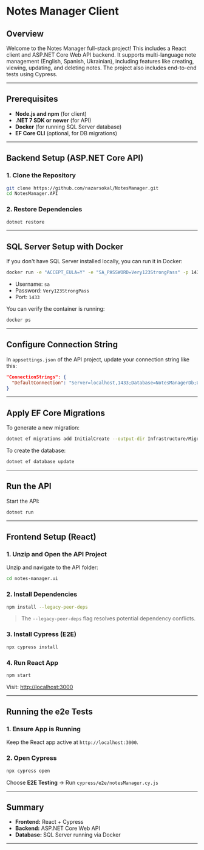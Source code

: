 # Notes Manager Client

## Overview

Welcome to the Notes Manager full-stack project! This includes a React client and ASP.NET Core Web API backend. It supports multi-language note management (English, Spanish, Ukrainian), including features like creating, viewing, updating, and deleting notes. The project also includes end-to-end tests using Cypress.

---

## Prerequisites

- **Node.js and npm** (for client)
- **.NET 7 SDK or newer** (for API)
- **Docker** (for running SQL Server database)
- **EF Core CLI** (optional, for DB migrations)

---
## Backend Setup (ASP.NET Core API)

### 1. Clone the Repository

```bash
git clone https://github.com/nazarsokal/NotesManager.git
cd NotesManager.API
```
### 2. Restore Dependencies

```bash
dotnet restore
```

---

## SQL Server Setup with Docker

If you don't have SQL Server installed locally, you can run it in Docker:

```bash
docker run -e "ACCEPT_EULA=Y" -e "SA_PASSWORD=Very123StrongPass" -p 1433:1433 --name test-asigment-sqlserver -d mcr.microsoft.com/mssql/server:2022-latest
```

- Username: `sa`  
- Password: `Very123StrongPass`  
- Port: `1433`

You can verify the container is running:

```bash
docker ps
```

---

## Configure Connection String

In `appsettings.json` of the API project, update your connection string like this:

```json
"ConnectionStrings": {
  "DefaultConnection": "Server=localhost,1433;Database=NotesManagerDb;User Id=sa;Password=Very123StrongPass;TrustServerCertificate=True;"
}
```
---

## Apply EF Core Migrations

To generate a new migration:

```bash
dotnet ef migrations add InitialCreate --output-dir Infrastructure/Migrations
```

To create the database:
```bash
dotnet ef database update
```

---

## Run the API

Start the API:

```bash
dotnet run
```
---
## Frontend Setup (React)

### 1. Unzip and Open the API Project

Unzip and navigate to the API folder:
```bash
cd notes-manager.ui
```
### 2. Install Dependencies

```bash
npm install --legacy-peer-deps
```

> The `--legacy-peer-deps` flag resolves potential dependency conflicts.

### 3. Install Cypress (E2E)

```bash
npx cypress install
```

### 4. Run React App

```bash
npm start
```

Visit: [http://localhost:3000](http://localhost:3000)

---

## Running the e2e Tests

### 1. Ensure App is Running

Keep the React app active at `http://localhost:3000`.

### 2. Open Cypress

```bash
npx cypress open
```

Choose **E2E Testing** → Run `cypress/e2e/notesManager.cy.js`

---



## Summary

- **Frontend:** React + Cypress
- **Backend:** ASP.NET Core Web API
- **Database:** SQL Server running via Docker

---
